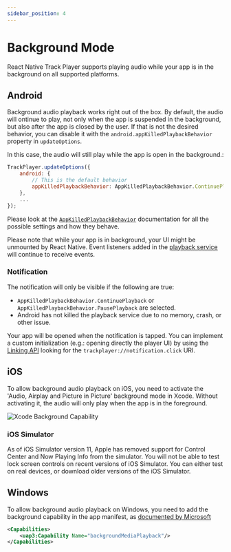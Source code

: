 ```yaml
---
sidebar_position: 4
---
```


# Background Mode

React Native Track Player supports playing audio while your app is in the
background on all supported platforms.

## Android
Background audio playback works right out of the box. By default, the audio will
ontinue to play, not only when the app is suspended in the background, but also
after the app is closed by the user. If that is not the desired behavior, you
can disable it with the `android.appKilledPlaybackBehavior` property in
`updateOptions`.

In this case, the audio will still play while the app is open in the background.:

```js
TrackPlayer.updateOptions({
    android: {
        // This is the default behavior
        appKilledPlaybackBehavior: AppKilledPlaybackBehavior.ContinuePlayback
    },
    ...
});
```

Please look at the [`AppKilledPlaybackBehavior`](../api/constants/app-killed-playback-behavior.md)
documentation for all the possible settings and how they behave.

Please note that while your app is in background, your UI might be unmounted by
React Native. Event listeners added in the [playback service](./playback-service.md)
will continue to receive events.

### Notification

The notification will only be visible if the following are true:

- `AppKilledPlaybackBehavior.ContinuePlayback` or `AppKilledPlaybackBehavior.PausePlayback` are selected.
- Android has not killed the playback service due to no memory, crash, or other issue.

Your app will be opened when the notification is tapped. You can implement a
custom initialization (e.g.: opening directly the player UI) by using the
[Linking API](https://reactnative.dev/docs/linking) looking for the
`trackplayer://notification.click` URI.

## iOS
To allow background audio playback on iOS, you need to activate the 'Audio,
Airplay and Picture in Picture' background mode in Xcode. Without activating it,
the audio will only play when the app is in the foreground.

![Xcode Background Capability](https://developer.apple.com/library/content/documentation/Audio/Conceptual/AudioSessionProgrammingGuide/Art/background_modes_2x.png)

### iOS Simulator
As of iOS Simulator version 11, Apple has removed support for Control Center and
Now Playing Info from the simulator. You will not be able to test lock screen
controls on recent versions of iOS Simulator. You can either test on real
devices, or download older versions of the iOS Simulator.

## Windows
To allow background audio playback on Windows, you need to add the background
capability in the app manifest, as [documented by Microsoft](https://docs.microsoft.com/windows/uwp/audio-video-camera/background-audio#background-media-playback-manifest-capability)

```xml
<Capabilities>
    <uap3:Capability Name="backgroundMediaPlayback"/>
</Capabilities>
```
